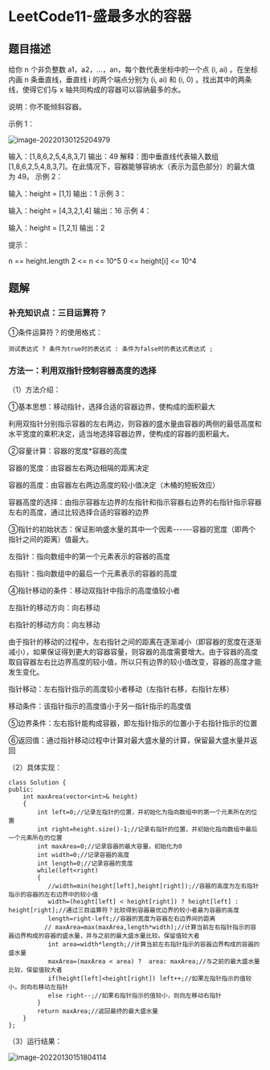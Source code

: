 # LeetCode11-盛最多水的容器

## 题目描述

给你 n 个非负整数 a1，a2，...，an，每个数代表坐标中的一个点 (i, ai) 。在坐标内画 n 条垂直线，垂直线 i 的两个端点分别为 (i, ai) 和 (i, 0) 。找出其中的两条线，使得它们与 x 轴共同构成的容器可以容纳最多的水。

说明：你不能倾斜容器。

示例 1：

![image-20220130125204979](C:\Users\Administrator\AppData\Roaming\Typora\typora-user-images\image-20220130125204979.png)

输入：[1,8,6,2,5,4,8,3,7]
输出：49 
解释：图中垂直线代表输入数组 [1,8,6,2,5,4,8,3,7]。在此情况下，容器能够容纳水（表示为蓝色部分）的最大值为 49。
示例 2：

输入：height = [1,1]
输出：1
示例 3：

输入：height = [4,3,2,1,4]
输出：16
示例 4：

输入：height = [1,2,1]
输出：2


提示：

n == height.length
2 <= n <= 10^5
0 <= height[i] <= 10^4

## 题解

### 补充知识点：三目运算符？

①条件运算符？的使用格式：

```
测试表达式 ? 条件为true时的表达式 : 条件为false时的表达式表达式 ;
```

### 方法一：利用双指针控制容器高度的选择

（1）方法介绍：

①基本思想：移动指针，选择合适的容器边界，使构成的面积最大

利用双指针分别指示容器的左右两边，则容器的盛水量由容器的两侧的最低高度和水平宽度的乘积决定，适当地选择容器边界，使构成的容器的面积最大。

②容量计算：容器的宽度*容器的高度

容器的宽度：由容器左右两边相隔的距离决定

容器的高度：由容器左右两边高度的较小值决定（木桶的短板效应）

容器高度的选择：由指示容器左边界的左指针和指示容器右边界的右指针指示容器左右的高度，通过比较选择合适的容器的边界

③指针的初始状态：保证影响盛水量的其中一个因素------容器的宽度（即两个指针之间的距离）值最大。

左指针：指向数组中的第一个元素表示的容器的高度

右指针：指向数组中的最后一个元素表示的容器的高度

④指针移动的条件：移动双指针中指示的高度值较小者

左指针的移动方向：向右移动

右指针的移动方向：向左移动

由于指针的移动的过程中，左右指针之间的距离在逐渐减小（即容器的宽度在逐渐减小），如果保证得到更大的容器容量，则容器的高度需要增大。由于容器的高度取自容器左右比边界高度的较小值，所以只有边界的较小值改变，容器的高度才能发生变化。

指针移动：左右指针指示的高度较小者移动（左指针右移，右指针左移）

移动条件：该指针指示的高度值小于另一指针指示的高度值

⑤边界条件：左右指针能构成容器，即左指针指示的位置小于右指针指示的位置

⑥返回值：通过指针移动过程中计算对最大盛水量的计算，保留最大盛水量并返回

（2）具体实现：

```
class Solution {
public:
    int maxArea(vector<int>& height)
    {
        int left=0;//记录左指针的位置，并初始化为指向数组中的第一个元素所在的位置
        int right=height.size()-1;//记录右指针的位置，并初始化指向数组中最后一个元素所在的位置
        int maxArea=0;//记录容器的最大容量，初始化为0
        int width=0;//记录容器的高度
        int length=0;//记录容器的宽度
        while(left<right)
        {
           //width=min(height[left],height[right]);//容器的高度为左右指针指示的容器的左右边界中的较小值
           width=(height[left] < height[right]) ? height[left] : height[right];//通过三目运算符？比较得到容器最优边界的较小者最为容器的高度
           length=right-left;//容器的宽度为容器左右边界间的距离
          // maxArea=max(maxArea,length*width);//计算当前左右指针指示的容器边界构成的容器的盛水量，并与之前的最大盛水量比较，保留值较大者
           int area=width*length;//计算当前左右指针指示的容器边界构成的容器的盛水量
           maxArea=(maxArea < area) ?  area: maxArea;//与之前的最大盛水量比较，保留值较大者
           if(height[left]<height[right]) left++;//如果左指针指示的值较小，则向右移动左指针
           else right--;//如果右指针指示的值较小，则向左移动右指针
        }
        return maxArea;//返回最终的最大盛水量
    }
};
```

（3）运行结果：

![image-20220130151804114](C:\Users\Administrator\AppData\Roaming\Typora\typora-user-images\image-20220130151804114.png)